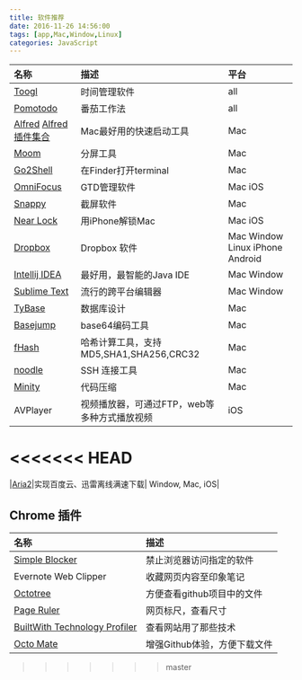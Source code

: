 ```yaml
---
title: 软件推荐
date: 2016-11-26 14:56:00
tags: [app,Mac,Window,Linux]
categories: JavaScript
---
```


|名称|描述|平台|
|:--|:--| :--|
|[Toogl](https://www.toggl.com/)| 时间管理软件|all|
|[Pomotodo](https://pomotodo.com/app/)|番茄工作法| all|
|[Alfred](https://www.alfredapp.com/powerpack/) [Alfred 插件集合](http://alfredworkflow.com/)| Mac最好用的快速启动工具|Mac|
|[Moom](http://manytricks.com/moom/)| 分屏工具 |Mac|
|[Go2Shell](http://zipzapmac.com/Go2Shell)|在Finder打开terminal |Mac|
|[OmniFocus](https://www.omnigroup.com/)|GTD管理软件|Mac iOS|
|[Snappy](http://wwww.snappy-app.com)|截屏软件|Mac|
|[Near Lock](http://nearlock.me/)| 用iPhone解锁Mac| Mac iOS|
|[Dropbox](https://www.dropbox.com/) | Dropbox 软件|Mac Window Linux iPhone Android|
|[Intellij IDEA](https://www.jetbrains.com/idea/) | 最好用，最智能的Java IDE|Mac Window|
|[Sublime Text](https://www.sublimetext.com/) | 流行的跨平台编辑器|Mac Window|
|[TyBase](http://www.typhoonsystems.com.au/projects/tybase/)| 数据库设计| Mac|
|[Basejump](https://itunes.apple.com/cn/app/basejump/id1060639224?mt=12&ign-mpt=uo%3D8)| base64编码工具| Mac|
|[fHash](https://itunes.apple.com/cn/app/fhash/id1055555711?mt=12&ign-mpt=uo%3D8)| 哈希计算工具，支持MD5,SHA1,SHA256,CRC32|Mac|
|[noodle](https://itunes.apple.com/cn/app/noodle/id1048842988?mt=12&ign-mpt=uo%3D8) |SSH 连接工具|Mac|
|[Minity](https://minifyapp.com/)|代码压缩 |Mac|
|AVPlayer| 视频播放器，可通过FTP，web等多种方式播放视频| iOS|
<<<<<<< HEAD
=======
|[Aria2](https://aria2.github.io/)|实现百度云、迅雷离线满速下载| Window, Mac, iOS|


## Chrome 插件
|名称|描述|
|:--|:--|
|[Simple Blocker](https://chrome.google.com/webstore/detail/simple-blocker/akfbkbiialncppkngofjpglbbobjoeoe/related) | 禁止浏览器访问指定的软件|
|Evernote Web Clipper | 收藏网页内容至印象笔记|
|[Octotree](https://chrome.google.com/webstore/detail/octotree/bkhaagjahfmjljalopjnoealnfndnagc/related?hl=ja) | 方便查看github项目中的文件    |
|[Page Ruler](https://chrome.google.com/webstore/detail/octotree/bkhaagjahfmjljalopjnoealnfndnagc/related?hl=ja)|网页标尺，查看尺寸|
|[BuiltWith Technology Profiler](https://chrome.google.com/webstore/detail/builtwith-technology-prof/dapjbgnjinbpoindlpdmhochffioedbn?hl=zh-CN)|查看网站用了那些技术|
|[Octo Mate](https://chrome.google.com/webstore/detail/octo-mate/baggcehellihkglakjnmnhpnjmkbmpkf)|增强Github体验，方便下载文件|
>>>>>>> master


